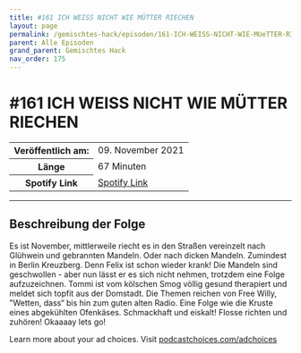 ```yaml
---
title: #161 ICH WEISS NICHT WIE MÜTTER RIECHEN
layout: page
permalink: /gemischtes-hack/episoden/161-ICH-WEISS-NICHT-WIE-MUeTTER-RIECHEN
parent: Alle Episoden
grand_parent: Gemischtes Hack
nav_order: 175
---
```


# #161 ICH WEISS NICHT WIE MÜTTER RIECHEN
<table class="resp-table dcf-table dcf-table-responsive dcf-table-bordered dcf-table-striped dcf-w-100%">
                    <tbody>
                        <tr>
                            <th scope="row">Veröffentlich am:</th>
                            <td data-label="Veröffentlich am:">09. November 2021</td>
                        </tr>
                        <tr>
                            <th scope="row">Länge </th>
                            <td data-label="Länge ">67 Minuten</td>
                        </tr><tr>
                                <th scope="row">Spotify Link</th>
                                <td data-label="Spotify Link"><a href="https://open.spotify.com/episode/1EYu93ulQYtY2Ea4Bj6owp">Spotify Link</a></td>
                            </tr></tbody>
                </table>

***

## Beschreibung der Folge

<div>
<p>Es ist November, mittlerweile riecht es in den Straßen vereinzelt nach Glühwein und gebrannten Mandeln. Oder nach dicken Mandeln. Zumindest in Berlin Kreuzberg. Denn Felix ist schon wieder krank! Die Mandeln sind geschwollen - aber nun lässt er es sich nicht nehmen, trotzdem eine Folge aufzuzeichnen. Tommi ist vom kölschen Smog völlig gesund therapiert und meldet sich topfit aus der Domstadt. Die Themen reichen von Free Willy, "Wetten, dass“ bis hin zum guten alten Radio. Eine Folge wie die Kruste eines abgekühlten Ofenkäses. Schmackhaft und eiskalt! Flosse richten und zuhören! Okaaaay lets go!</p><p> </p><p>Learn more about your ad choices. Visit <a href="https://podcastchoices.com/adchoices">podcastchoices.com/adchoices</a></p>  
</div>

